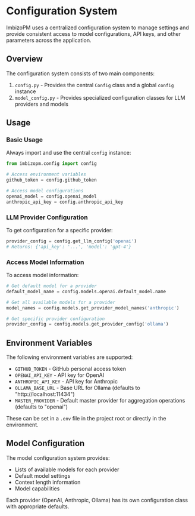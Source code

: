 # Configuration System

ImbizoPM uses a centralized configuration system to manage settings and provide consistent access to model configurations, API keys, and other parameters across the application.

## Overview

The configuration system consists of two main components:

1. `config.py` - Provides the central `Config` class and a global `config` instance
2. `model_config.py` - Provides specialized configuration classes for LLM providers and models

## Usage

### Basic Usage

Always import and use the central `config` instance:

```python
from imbizopm.config import config

# Access environment variables
github_token = config.github_token

# Access model configurations
openai_model = config.openai_model
anthropic_api_key = config.anthropic_api_key
```

### LLM Provider Configuration

To get configuration for a specific provider:

```python
provider_config = config.get_llm_config('openai')
# Returns: {'api_key': '...', 'model': 'gpt-4'}
```

### Access Model Information

To access model information:

```python
# Get default model for a provider
default_model_name = config.models.openai.default_model.name

# Get all available models for a provider
model_names = config.models.get_provider_model_names('anthropic')

# Get specific provider configuration
provider_config = config.models.get_provider_config('ollama')
```

## Environment Variables

The following environment variables are supported:

- `GITHUB_TOKEN` - GitHub personal access token
- `OPENAI_API_KEY` - API key for OpenAI
- `ANTHROPIC_API_KEY` - API key for Anthropic
- `OLLAMA_BASE_URL` - Base URL for Ollama (defaults to "http://localhost:11434")
- `MASTER_PROVIDER` - Default master provider for aggregation operations (defaults to "openai")

These can be set in a `.env` file in the project root or directly in the environment.

## Model Configuration

The model configuration system provides:

- Lists of available models for each provider
- Default model settings
- Context length information
- Model capabilities

Each provider (OpenAI, Anthropic, Ollama) has its own configuration class with appropriate defaults.
